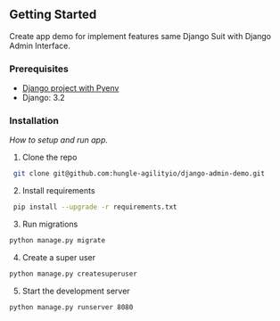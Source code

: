 <!-- GETTING STARTED -->

## Getting Started

Create app demo for implement features same Django Suit with Django Admin Interface.

### Prerequisites

- [Django project with Pyenv](https://mrdjangoblog.wordpress.com/2016/09/23/how-to-start-django-project-with-pyenv/)
- Django: 3.2

### Installation

_How to setup and run app._

1. Clone the repo

```sh
 git clone git@github.com:hungle-agilityio/django-admin-demo.git
```

2. Install requirements

```sh
 pip install --upgrade -r requirements.txt
```

3. Run migrations

```sh
python manage.py migrate
```

4. Create a super user

```sh
python manage.py createsuperuser
```


5. Start the development server

```sh
python manage.py runserver 8080
```
